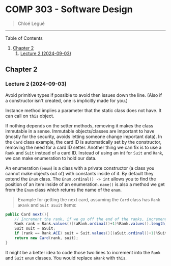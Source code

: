 # COMP 303 - Software Design
> Chloé Legué

---

Table of Contents
1. [Chapter 2](#u1)
    1. [Lecture 2 (2024-09-03)](#l2) 

## Chapter 2 <a name="u1"></a>
### Lecture 2 (2024-09-03) <a name="l2"></a>
Avoid primitive types if possible to avoid then issues down the line. (Also if a constructor isn't created, one is implicitly made for you.)

Instance method implies a parameter that the static class does not have. It can call on `this` object.

If nothing depends on the setter methods, removing it makes the class immutable in a sense. Immutable objects/classes are important to have (mostly for the security, avoids letting someone change important data). In the `Card` class example, the card ID is automatically set by the constructor, removing the need for a card ID setter. Another thing we can fix is to use a `Rank` and `Suit` instead of a card ID. Instead of using an int for `Suit` and `Rank`, we can make enumeration to hold our data.

An enumeration (`enum`) is a class with a private constructor (a class you cannot make objects out of) with constants inside of it. By default they extend the `Enum` class. The `Enum.ordinal() -> int` allows you to find the position of an item inside of an enumeration. `name()` is also a method we get from the `Enum` class which returns the name of the `enum`.

> Example for getting the next card, assuming the `Card` class has `Rank aRank` and `Suit aSuit` items:
```Java
public Card next(){
    // Increment the rank, if we go off the end of the ranks, increment the suit.
    Rank rank = Rank.values()[(aRank.ordinal()+1)%Rank.values().length];
    Suit suit = aSuit;
    if (rank == Rank.ACE) suit = Suit.values()[(aSuit.ordinal()+1)%Suit.values().length];
    return new Card(rank, suit);
}
```

It might be a better idea to code those two lines to increment into the `Rank` and `Suit` `enum` classes. You would replace `aRank` with `this`.
